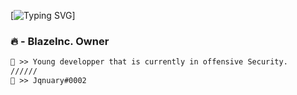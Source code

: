 <img src="" alt="" style="max-width: 100%;">


[![Typing SVG](https://readme-typing-svg.herokuapp.com?color=F01F10&center=true&lines=Welcome+into+the+deep;Check+my+repos+retard)]


### 🔥 - BlazeInc. Owner



```diff
👤 >> Young developper that is currently in offensive Security.
//////
📧 >> Jqnuary#0002
```
